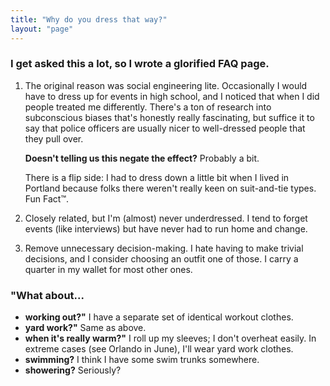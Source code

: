 ```yaml
---
title: "Why do you dress that way?"
layout: "page"
---
```


### I get asked this a lot, so I wrote a glorified FAQ page.

1. The original reason was social engineering lite. Occasionally I would have to dress up for events in high school, and I noticed that when I did people treated me differently. There's a ton of research into subconscious biases that's honestly really fascinating, but suffice it to say that police officers are usually nicer to well-dressed people that they pull over.

    **Doesn't telling us this negate the effect?** Probably a bit.

    There is a flip side: I had to dress down a little bit when I lived in Portland because folks there weren't really keen on suit-and-tie types. Fun Fact™.
2. Closely related, but I'm (almost) never underdressed. I tend to forget events (like interviews) but have never had to run home and change.
3. Remove unnecessary decision-making. I hate having to make trivial decisions, and I consider choosing an outfit one of those. I carry a quarter in my wallet for most other ones.

### "What about...
- **working out?"** I have a separate set of identical workout clothes.
- **yard work?"** Same as above.
- **when it's really warm?"** I roll up my sleeves; I don't overheat easily. In extreme cases (see Orlando in June), I'll wear yard work clothes.
- **swimming?** I think I have some swim trunks somewhere.
- **showering?** Seriously?
